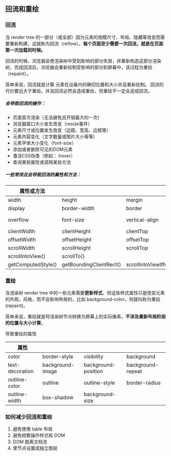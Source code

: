 ## 回流和重绘

### 回流

当 render tree 的一部分（或全部）因为元素的规模尺寸、布局、隐藏等改变而需要重新构建，这就称为回流（reflow）。**每个页面至少需要一次回流，就是在页面第一次加载的时候。**

回流的时候，浏览器会使渲染树中受到影响的部分失效，并重新构造这部分渲染树，完成回流后，浏览器会重新绘制受影响的部分到屏幕中，该过程为重绘（repaint）。


简单来说，回流就是计算 元素在设备内的确切位置和大小并且重新绘制。
回流的代价要远大于重绘。并且回流必然会造成重绘，但重绘不一定会造成回流。

##### 会导致回流的操作：

- 页面首次渲染（无法避免且开销最大的一次）
- 浏览器窗口大小发生改变（resize事件）
- 元素尺寸或位置发生改变（边距、宽高、边框等）
- 元素内容变化（文字数量或图片大小等等）
- 元素字体大小变化（font-size）
- 添加或者删除可见的DOM元素
- 激活CSS伪类（例如：:hover）
- 查询某些属性或调用某些方法


##### 一些常用且会导致回流的属性和方法：

| 属性或方法 |  |   |  |
| --- | --- | --- |--- |
| width | height | margin | padding |
| display | border-width | 	border | position |
| overflow | font-size | vertical-align | min-height |
| clientWidth | clientHeight | clientTop | clientLeft |
| offsetWidth | offsetHeight | offsetTop | offsetLeft |
| scrollWidth | scrollHeight | scrollTop | scrollLeft |
| scrollIntoView() | scrollTo() |  |  |
| getComputedStyle() | getBoundingClientRect() | scrollIntoViewIfNeeded()	 |  |


### 重绘

当渲染树 render tree 中的一些元素需要**更新样式**，但这些样式属性只是改变元素的外观，风格，而不会影响布局的，比如 background-color。则就叫称为重绘(repaint)。

简单来说，重绘就是将渲染树节点转换为屏幕上的实际像素，**不涉及重新布局阶段的位置与大小计算**。

导致重绘的属性

| 属性 |  |   |  |
| --- | --- | --- |--- |
| color | border-style | visibility | background |
| text-decoration | background-image | 	background-position	 | background-repeat |
| outline-color | outline | outline-style | border-radius |
| outline-width | box-shadow | background-size |  |


### 如何减少回流和重绘

1. 避免使用 table 布局
2. 避免频繁操作样式和 DOM
3. DOM 脱离文档流
4. 使节点设置成独立图层